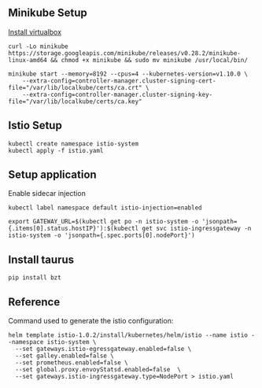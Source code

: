 
## Minikube Setup

[Install virtualbox](https://www.virtualbox.org/wiki/Linux_Downloads)

```
curl -Lo minikube https://storage.googleapis.com/minikube/releases/v0.28.2/minikube-linux-amd64 && chmod +x minikube && sudo mv minikube /usr/local/bin/
```

```
minikube start --memory=8192 --cpus=4 --kubernetes-version=v1.10.0 \
    --extra-config=controller-manager.cluster-signing-cert-file="/var/lib/localkube/certs/ca.crt" \
    --extra-config=controller-manager.cluster-signing-key-file="/var/lib/localkube/certs/ca.key"
```

## Istio Setup

```
kubectl create namespace istio-system
kubectl apply -f istio.yaml
```

## Setup application
Enable sidecar injection
```
kubectl label namespace default istio-injection=enabled
```

```
export GATEWAY_URL=$(kubectl get po -n istio-system -o 'jsonpath={.items[0].status.hostIP}'):$(kubectl get svc istio-ingressgateway -n istio-system -o 'jsonpath={.spec.ports[0].nodePort}')
```
## Install taurus

```
pip install bzt
```

## Reference

Command used to generate the istio configuration:

```
helm template istio-1.0.2/install/kubernetes/helm/istio --name istio --namespace istio-system \
  --set gateways.istio-egressgateway.enabled=false \
  --set galley.enabled=false \
  --set prometheus.enabled=false \
  --set global.proxy.envoyStatsd.enabled=false  \
  --set gateways.istio-ingressgateway.type=NodePort > istio.yaml
```
